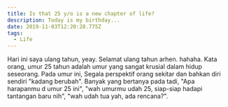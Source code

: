 ```yaml
---
title: Is that 25 y/o is a new chapter of life?
description: Today is my birthday...
date: 2019-11-03T12:20:28.775Z
tags:
  - Life
---
```

Hari ini saya ulang tahun, yeay. Selamat ulang tahun arhen. hahaha. Kata orang, umur 25 tahun adalah umur yang sangat krusial dalam hidup seseorang. Pada umur ini, Segala perspektif orang sekitar dan bahkan diri sendiri "kadang berubah". Banyak yang bertanya pada tadi, "Apa harapanmu d umur 25 ini", "wah umurmu udah 25, siap-siap hadapi tantangan baru nih", "wah udah tua yah, ada rencana?".
